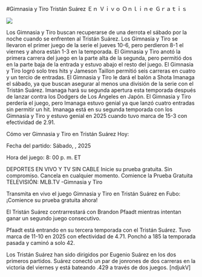 #Gimnasia y Tiro Tristán Suárez Ｅｎ Ｖｉｖｏ Ｏｎｌｉｎｅ Ｇｒａｔｉｓ  
  
  
[![](https://i.imgur.com/qSNzIqt.png)](https://movie.rssnews.media/lThQrLQii.php)  
  
Los Gimnasia y Tiro buscan recuperarse de una derrota el sábado por la noche cuando se enfrenten al Tristán Suárez. Los Gimnasia y Tiro se llevaron el primer juego de la serie el jueves 10-6, pero perdieron 8-1 el viernes y ahora están 1-3 en la temporada. El Gimnasia y Tiro anotó la primera carrera del juego en la parte alta de la segunda, pero permitió dos en la parte baja de la entrada y estuvo abajo el resto del juego. El Gimnasia y Tiro logró solo tres hits y Jameson Taillon permitió seis carreras en cuatro y un tercio de entradas. El Gimnasia y Tiro le dará el balón a Shota Imanaga el sábado, ya que buscan asegurar al menos una división de la serie con el Tristán Suárez. Imanaga hará su segunda apertura esta temporada después de lanzar contra los Dodgers de Los Ángeles en Japón. El Gimnasia y Tiro perdería el juego, pero Imanaga estuvo genial ya que lanzó cuatro entradas sin permitir un hit. Imanaga está en su segunda temporada con los Gimnasia y Tiro y estuvo genial en 2025 cuando tuvo marca de 15-3 con efectividad de 2.91.

Cómo ver Gimnasia y Tiro en Tristán Suárez Hoy:

Fecha del partido: Sábado, , 2025

Hora del juego: 8: 00 p. m. ET

DEPORTES EN VIVO Y TV SIN CABLE
Inicie su prueba gratuita. Sin compromiso. Cancela en cualquier momento.
Comience la Prueba Gratuita
TELEVISIÓN: MLB.TV -Gimnasia y Tiro

Transmita en vivo el juego Gimnasia y Tiro en Tristán Suárez en Fubo: ¡Comience su prueba gratuita ahora! 

El Tristán Suárez contrarrestará con Brandon Pfaadt mientras intentan ganar un segundo juego consecutivo.

Pfaadt está entrando en su tercera temporada con el Tristán Suárez. Tuvo marca de 11-10 en 2025 con efectividad de 4.71. Ponchó a 185 la temporada pasada y caminó a solo 42.

Los Tristán Suárez han sido dirigidos por Eugenio Suárez en los dos primeros partidos. Suárez conectó un par de jonrones de dos carreras en la victoria del viernes y está bateando .429 a través de dos juegos. [ndjukV]